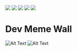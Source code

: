 
[![](https://raw.githubusercontent.com/tommyliu9/tommyliu9/master/profile-summary-card-output/dracula/0-profile-details.svg)](https://github.com/vn7n24fzkq/github-profile-summary-cards)
[![](https://raw.githubusercontent.com/tommyliu9/tommyliu9/master/profile-summary-card-output/dracula/1-repos-per-language.svg)](https://github.com/vn7n24fzkq/github-profile-summary-cards) [![](https://raw.githubusercontent.com/tommyliu9/tommyliu9/master/profile-summary-card-output/dracula/2-most-commit-language.svg)](https://github.com/vn7n24fzkq/github-profile-summary-cards)
[![](https://raw.githubusercontent.com/tommyliu9/tommyliu9/master/profile-summary-card-output/dracula/3-stats.svg)](https://github.com/vn7n24fzkq/github-profile-summary-cards) [![](https://raw.githubusercontent.com/tommyliu9/tommyliu9/master/profile-summary-card-output/dracula/4-productive-time.svg)](https://github.com/vn7n24fzkq/github-profile-summary-cards)

# Dev Meme Wall

![Alt Text](https://media3.giphy.com/media/cFkiFMDg3iFoI/giphy.gif?cid=6104955egni6xjyzmljn3be3rmofazpe02akurlkvfzmkzn1&rid=giphy.gif&ct=g)
![Alt Text](https://scontent-sea1-1.xx.fbcdn.net/v/t39.30808-6/215887342_4098677620181085_5614205932017233506_n.jpg?_nc_cat=108&ccb=1-7&_nc_sid=730e14&_nc_ohc=Hga77rhlqZ4AX8Q9S7l&_nc_ht=scontent-sea1-1.xx&oh=00_AfDpqACRNR544WVz4sGI_e9xZ4W9ffLCTU3gpVZ3dHbgtw&oe=63FC1CCA)

